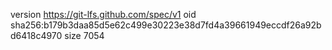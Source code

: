 version https://git-lfs.github.com/spec/v1
oid sha256:b179b3daa85d5e62c499e30223e38d7fd4a39661949eccdf26a92bd6418c4970
size 7054
